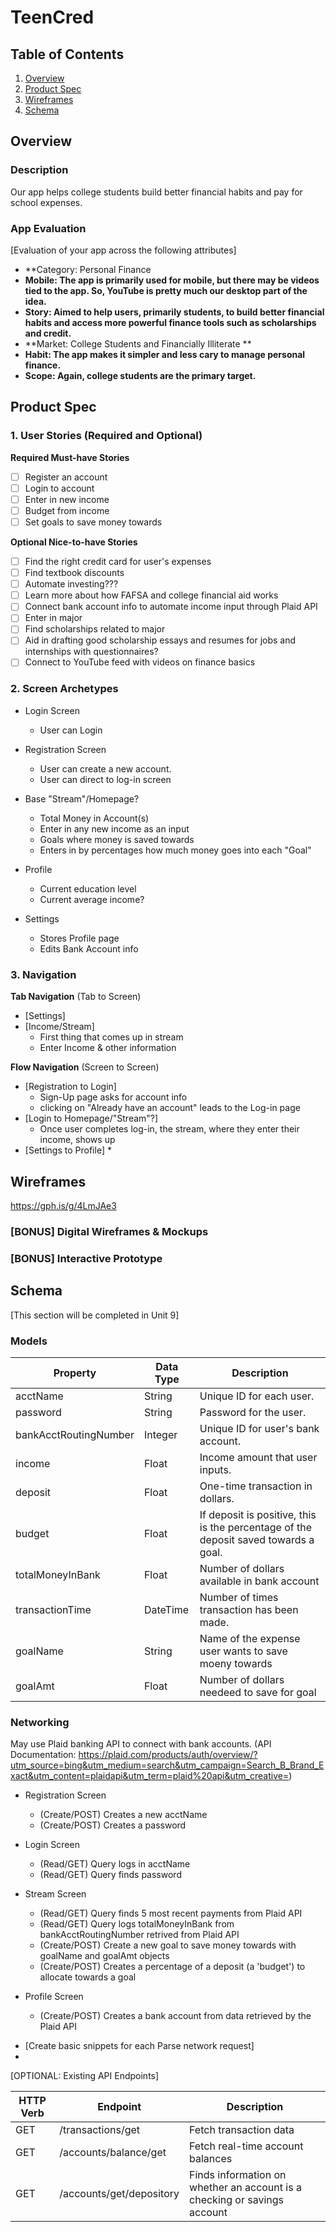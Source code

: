 # TeenCred

## Table of Contents
1. [Overview](#Overview)
1. [Product Spec](#Product-Spec)
1. [Wireframes](#Wireframes)
2. [Schema](#Schema)

## Overview
### Description
Our app helps college students build better financial habits and pay for school expenses.

### App Evaluation
[Evaluation of your app across the following attributes]
- **Category: Personal Finance 
 - **Mobile: The app is primarily used for mobile, but there may be videos tied to the app. So, YouTube is pretty much our desktop part of the idea.**
 - **Story: Aimed to help users, primarily students, to build better financial habits and access more powerful finance tools such as scholarships and credit.**
 - **Market: College Students and Financially Illiterate **
 - **Habit: The app makes it simpler and less cary to manage personal finance.**
 - **Scope: Again, college students are the primary target.**
## Product Spec

### 1. User Stories (Required and Optional)

**Required Must-have Stories**

* [ ] Register an account
* [ ] Login to account
* [ ] Enter in new income
* [ ] Budget from income
* [ ] Set goals to save money towards

**Optional Nice-to-have Stories**

* [ ] Find the right credit card for user's expenses
* [ ] Find textbook discounts
* [ ] Automate investing???
* [ ] Learn more about how FAFSA and college financial aid works
* [ ] Connect bank account info to automate income input through Plaid API
* [ ] Enter in major
* [ ] Find scholarships related to major
* [ ] Aid in drafting good scholarship essays and resumes for jobs and internships with questionnaires?
* [ ] Connect to YouTube feed with videos on finance basics

### 2. Screen Archetypes

* Login Screen
   * User can Login
* Registration Screen
   * User can create a new account.
   * User can direct to log-in screen

* Base "Stream"/Homepage?
    * Total Money in Account(s)
    * Enter in any new income as an input
    * Goals where money is saved towards
    * Enters in by percentages how much money goes into each "Goal"

* Profile
    * Current education level
    * Current average income?

* Settings
    * Stores Profile page
    * Edits Bank Account info
 

### 3. Navigation

**Tab Navigation** (Tab to Screen)

* [Settings]
* [Income/Stream]
    * First thing that comes up in stream
    * Enter Income & other information


**Flow Navigation** (Screen to Screen)

* [Registration to Login]
   * Sign-Up page asks for account info
   * clicking on "Already have an account" leads to the Log-in page
* [Login to Homepage/"Stream"?]
   * Once user completes log-in, the stream, where they enter their income, shows up
* [Settings to Profile]
    * 

## Wireframes
https://gph.is/g/4LmJAe3

### [BONUS] Digital Wireframes & Mockups

### [BONUS] Interactive Prototype

## Schema 
[This section will be completed in Unit 9]
### Models


| Property | Data Type | Description |
| -------- | -------- | -------- |
| acctName | String | Unique ID for each user.|
| password   | String     | Password for the user.    |
| bankAcctRoutingNumber | Integer | Unique ID for user's bank account. |
| income | Float | Income amount that user inputs. |
| deposit | Float | One-time transaction in dollars. |
| budget | Float | If deposit is positive, this is the percentage of the deposit saved towards a goal. |
| totalMoneyInBank | Float | Number of dollars available in bank account |
| transactionTime | DateTime | Number of times transaction has been made. |
| goalName | String | Name of the expense user wants to save moeny towards |
| goalAmt | Float | Number of dollars needeed to save for goal |





### Networking
May use Plaid banking API to connect with bank accounts.
(API Documentation: https://plaid.com/products/auth/overview/?utm_source=bing&utm_medium=search&utm_campaign=Search_B_Brand_Exact&utm_content=plaidapi&utm_term=plaid%20api&utm_creative=)

* Registration Screen
   * (Create/POST) Creates a new acctName
   * (Create/POST) Creates a password

* Login Screen
   * (Read/GET) Query logs in acctName
   * (Read/GET) Query finds password

* Stream Screen
    * (Read/GET) Query finds 5 most recent payments from Plaid API
    * (Read/GET) Query logs totalMoneyInBank from bankAcctRoutingNumber retrived from Plaid API
    * (Create/POST) Create a new goal to save money towards with goalName and goalAmt objects
    * (Create/POST) Creates a percentage of a deposit (a 'budget') to allocate towards a goal

* Profile Screen
    * (Create/POST) Creates a bank account from data retrieved by the Plaid API

- [Create basic snippets for each Parse network request]
- 
[OPTIONAL: Existing API Endpoints]

| HTTP Verb | Endpoint | Description |
| -------- | -------- | -------- |
| GET | /transactions/get | Fetch transaction data |
| GET | /accounts/balance/get | Fetch real-time account balances |
| GET | /accounts/get/depository | Finds information on whether an account is a checking or savings account |
